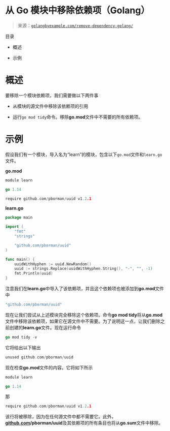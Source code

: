 <!--yml

类别：未分类

日期：2024-10-13 06:30:12

-->

# 从 Go 模块中移除依赖项（Golang）

> 来源：[`golangbyexample.com/remove-dependency-golang/`](https://golangbyexample.com/remove-dependency-golang/)

目录

+   概述

+   示例

# **概述**

要移除一个模块依赖项，我们需要做以下两件事

+   从模块的源文件中移除该依赖项的引用

+   运行`go mod tidy`命令。移除**go.mod**文件中不需要的所有依赖项。

# **示例**

假设我们有一个模块，导入名为“learn”的模块，包含以下`go.mod`文件和`learn.go`文件。

**go.mod**

```go
module learn

go 1.14

require github.com/pborman/uuid v1.2.1
```

**learn.go**

```go
package main

import (
	"fmt"
	"strings"

	"github.com/pborman/uuid"
)

func main() {
	uuidWithHyphen := uuid.NewRandom()
	uuid := strings.Replace(uuidWithHyphen.String(), "-", "", -1)
	fmt.Println(uuid)
}
```

注意我们在**learn.go**中导入了该依赖项，并且这个依赖项也被添加到**go.mod**文件中

```go
"github.com/pborman/uuid"
```

现在让我们尝试从上述模块完全移除这个依赖项。命令**go mod tidy**将从**go.mod**文件中移除该依赖项，如果它在源文件中不需要。为了说明这一点，让我们删除之前创建的**learn.go**文件。现在运行命令

```go
go mod tidy -v
```

它将给出以下输出

```go
unused github.com/pborman/uuid
```

现在检查**go.mod**文件的内容。它将如下所示

```go
module learn

go 1.14
```

那

```go
require github.com/pborman/uuid v1.2.1
```

该行将被移除，因为在任何源文件中都不需要它。此外，**[github.com](http://github.com)/pborman/uuid**及其依赖项的所有条目也将从**go.sum**文件中移除。


